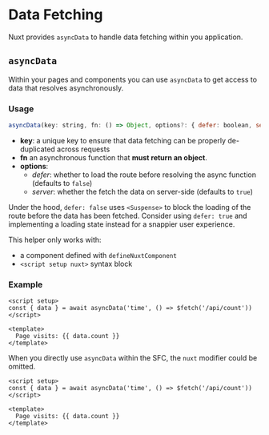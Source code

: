 # Data Fetching

Nuxt provides `asyncData` to handle data fetching within you application.

## `asyncData`

Within your pages and components you can use `asyncData` to get access to data that resolves asynchronously.

### Usage

```js
asyncData(key: string, fn: () => Object, options?: { defer: boolean, server: boolean })
```

* **key**: a unique key to ensure that data fetching can be properly de-duplicated across requests
* **fn** an asynchronous function that **must return an object**.
* **options**:
  - _defer_: whether to load the route before resolving the async function (defaults to `false`)
  - _server_: whether the fetch the data on server-side (defaults to `true`)

Under the hood, `defer: false` uses `<Suspense>` to block the loading of the route before the data has been fetched. Consider using `defer: true` and implementing a loading state instead for a snappier user experience.

This helper only works with:

- a component defined with `defineNuxtComponent`
- `<script setup nuxt>` syntax block

### Example

```vue
<script setup>
const { data } = await asyncData('time', () => $fetch('/api/count'))
</script>

<template>
  Page visits: {{ data.count }}
</template>
```

When you directly use `asyncData` within the SFC, the `nuxt` modifier could be omitted.

```vue
<script setup>
const { data } = await asyncData('time', () => $fetch('/api/count'))
</script>

<template>
  Page visits: {{ data.count }}
</template>
```

